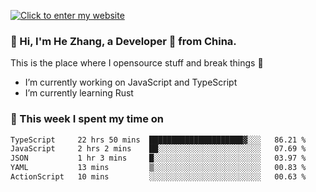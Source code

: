 [![Click to enter my website](https://github.com/zh30/zh30/assets/7930156/296bb9cd-4f46-46cd-bafa-863948241503)](https://zhanghe.dev) 

### 👋 Hi, I'm He Zhang, a Developer 🚀 from China.

This is the place where I opensource stuff and break things :rofl:

- I’m currently working on JavaScript and TypeScript
- I’m currently learning Rust

### 💪 This week I spent my time on

<!--START_SECTION:waka-->

```txt
TypeScript     22 hrs 50 mins  █████████████████████▓░░░   86.21 %
JavaScript     2 hrs 2 mins    ██░░░░░░░░░░░░░░░░░░░░░░░   07.69 %
JSON           1 hr 3 mins     █░░░░░░░░░░░░░░░░░░░░░░░░   03.97 %
YAML           13 mins         ▒░░░░░░░░░░░░░░░░░░░░░░░░   00.83 %
ActionScript   10 mins         ░░░░░░░░░░░░░░░░░░░░░░░░░   00.63 %
```

<!--END_SECTION:waka-->
